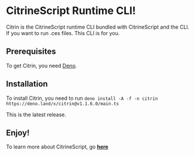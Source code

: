 # CitrineScript Runtime CLI!

Citrin is the CitrineScript runtime CLI bundled with CitrineScript and the CLI. If you want to run .ces files. This CLI is for you.

## Prerequisites

To get Citrin, you need [Deno](https://deno.land/).

## Installation

To install Citrin, you need to run ``deno install -A -f -n citrin https://deno.land/x/citrin@v1.1.6.0/main.ts``

This is the latest release.

## Enjoy!

To learn more about CitrineScript, go **[here](https://citrine.geodax.ca/)**